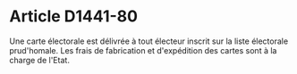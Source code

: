 # Article D1441-80

  
Une carte électorale est délivrée à tout électeur inscrit sur la liste électorale prud'homale. Les frais de fabrication et d'expédition des cartes sont à la charge de l'Etat.